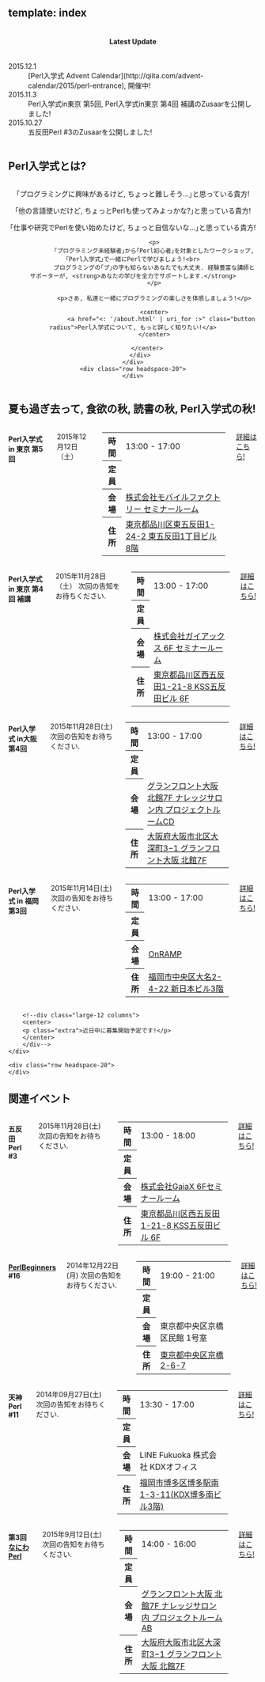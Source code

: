 template: index
---

<section id="homepage-update">
    <div class="row">
        <div class="title column">
            <center>
                <h4>Latest Update</h4>
            </center>
        </div>
        <div class="listed column">
            <dl class="article">
                <dt>2015.12.1</dt>
                <dd>[Perl入学式 Advent Calendar](http://qiita.com/advent-calendar/2015/perl-entrance), 開催中!</dd>
                <dt>2015.11.3</dt>
                <dd>Perl入学式in東京 第5回, Perl入学式in東京 第4回 補講のZusaarを公開しました!</dd>
                <dt>2015.10.27</dt>
                <dd>五反田Perl #3のZusaarを公開しました!</dd>
            </dl>
        </div>
    </div>
</section>

<section id="homepage-event">
    <div class="row">
        <h2>Perl入学式とは? </h2>
        <div class="large-12 columns">
        </div>
    </div>
    <div class="row">
        <div class="large-12 columns">
            <center>
                <p>｢プログラミングに興味があるけど, ちょっと難しそう...｣と思っている貴方!</p>
                <p>｢他の言語使いだけど, ちょっとPerlも使ってみよっかな?｣と思っている貴方!</p>
                <p>｢仕事や研究でPerlを使い始めたけど, ちょっと自信ないな...｣と思っている貴方!</p>

                <p>
                ｢プログラミング未経験者｣から｢Perl初心者｣を対象としたワークショップ, ｢Perl入学式｣で一緒にPerlで学びましょう!<br>
                プログラミングの｢プ｣の字も知らないあなたでも大丈夫. 経験豊富な講師とサポーターが, <strong>あなたの学びを全力でサポートします.</strong>
                </p>

                <p>さあ, 私達と一緒にプログラミングの楽しさを体感しましょう!</p>

                <center>
                    <a href="<: '/about.html' | uri_for :>" class="button radius">Perl入学式について, もっと詳しく知りたい!</a>
                </center>

            </center>
        </div>
    </div>
    <div class="row headspace-20">
    </div>
</section>

<section id="homepage-event">
    <div class="row">
        <h2>夏も過ぎ去って, 食欲の秋, 読書の秋, Perl入学式の秋!</h2>
        <div class="large-12 columns">
        </div>
    </div>
    <div class="row">
        <div class="medium-3 large-3 columns ">
            <h4><i class="icon-leaf"></i> Perl入学式 in 東京 第5回</h4>
            <p class="date">
                2015年12月12日（土）
                <!-- <span>次回の告知をお待ちください.</span> -->
            </p>
            <table class="detail">
                <tr>
                    <th>時間</th>
                    <td>13:00 - 17:00</td>
                </tr>
                    <tr>
                    <th>定員</th>
                    <td><span id="tokyo-capacity-information"></span></td>
                </tr>
                <tr>
                    <th>会場</th>
                    <td><a href="http://www.mobilefactory.jp/corporate/access" target="_blank">株式会社モバイルファクトリー セミナールーム </a></td>
                </tr>
                <tr>
                    <th>住所</th>
                    <td><a href="https://www.google.co.jp/maps?q=%E6%9D%B1%E4%BA%AC%E9%83%BD%E5%93%81%E5%B7%9D%E5%8C%BA%E6%9D%B1%E4%BA%94%E5%8F%8D%E7%94%B01-24-2+%E6%9D%B1%E4%BA%94%E5%8F%8D%E7%94%B01%E4%B8%81%E7%9B%AE%E3%83%93%E3%83%AB8%E9%9A%8E" target="_blank">東京都品川区東五反田1-24-2 東五反田1丁目ビル 8階</a></td>
                </tr>
            </table>
            <p><a href="http://www.zusaar.com/event/15297003" class="button radius expand" target="_blank">詳細はこちら!</a></p>
        </div>
        <div class="medium-3 large-3 columns ">
            <h4><i class="icon-leaf"></i> Perl入学式 in 東京 第4回 補講</h4>
            <p class="date">
                2015年11月28日（土）
                <span>次回の告知をお待ちください.</span>
            </p>
            <table class="detail">
                <tr>
                    <th>時間</th>
                    <td>13:00 - 17:00</td>
                </tr>
                    <tr>
                    <th>定員</th>
                    <td><span id="tokyo-hokou-capacity-information"></span></td>
                </tr>
                <tr>
                    <th>会場</th>
                    <td><a href="http://www.gaiax.co.jp/corporate/access/" target="_blank">株式会社ガイアックス 6F セミナールーム </a></td>
                </tr>
                <tr>
                    <th>住所</th>
                    <td><a href="http://www.google.co.jp/maps?q=%E6%9D%B1%E4%BA%AC%E9%83%BD%E5%93%81%E5%B7%9D%E5%8C%BA%E8%A5%BF%E4%BA%94%E5%8F%8D%E7%94%B01-21-8+KSS%E4%BA%94%E5%8F%8D%E7%94%B0%E3%83%93%E3%83%AB+6F" target="_blank">東京都品川区西五反田1-21-8 KSS五反田ビル 6F </a></td>
                </tr>
            </table>
            <p><a href="http://www.zusaar.com/event/15297004" class="button radius expand" target="_blank">詳細はこちら!</a></p>
        </div>
        <div class="medium-3 large-3 columns ">
            <h4><i class="icon-leaf"></i> Perl入学式 in大阪 第4回</h4>
            <p class="date">
                2015年11月28日(土)
                <span>次回の告知をお待ちください.</span>
            </p>
            <table class="detail">
                <tr>
                    <th>時間</th>
                    <td>13:00 - 17:00</td>
                </tr>
                <tr>
                    <th>定員</th>
                    <td><span id="osaka-capacity-information"></span></td>
                </tr>
                <tr>
                    <th>会場</th>
                    <td><a href="https://kc-i.jp/facilities/salon/">グランフロント大阪 北館7F ナレッジサロン内 プロジェクトルームCD </a></td>
                </tr>
                <tr>
                    <th>住所</th>
                    <td><a href="http://www.google.co.jp/maps?q=%E5%A4%A7%E9%98%AA%E5%BA%9C%E5%A4%A7%E9%98%AA%E5%B8%82%E5%8C%97%E5%8C%BA%E5%A4%A7%E6%B7%B1%E7%94%BA3%E2%88%921+%E3%82%B0%E3%83%A9%E3%83%B3%E3%83%95%E3%83%AD%E3%83%B3%E3%83%88%E5%A4%A7%E9%98%AA+%E5%8C%97%E9%A4%A87F" target="_blank">大阪府大阪市北区大深町3−1 グランフロント大阪 北館7F </a></td>
                </tr>
            </table>
            <!--p>本年度のカリキュラムはすべて終了しました！</p-->
            <p><a href="https://perl-entrance-osaka.doorkeeper.jp/events/33367" class="button radius expand" target="_blank">詳細はこちら!</a></p>
        </div>
        <div class="medium-3 large-3 columns ">
            <h4><i class="icon-leaf"></i> Perl入学式 in 福岡 第3回</h4>
            <p class="date">
                2015年11月14日(土)
                <span>次回の告知をお待ちください.</span>
            </p>
            <table class="detail">
                <tr>
                    <th>時間</th>
                    <td>13:00 - 17:00</td>
                </tr>
                <tr>
                    <th>定員</th>
                    <td><span id="fukuoka-capacity-information"></span></td>
                </tr>
                <tr>
                    <th>会場</th>
                    <td><a href="">OnRAMP</a></td>
                </tr>
                <tr>
                    <th>住所</th>
                    <td><a href="http://www.google.co.jp/maps?q=%E7%A6%8F%E5%B2%A1%E5%B8%82%E4%B8%AD%E5%A4%AE%E5%8C%BA%E5%A4%A7%E5%90%8D2-4-22+%E6%96%B0%E6%97%A5%E6%9C%AC%E3%83%93%E3%83%AB3%E9%9A%8E" target="_blank">福岡市中央区大名2-4-22 新日本ビル3階 </a></td>
                </tr>
            </table>
            <!--p>本年度のカリキュラムはすべて終了しました！</p-->
            <p><a href="http://www.zusaar.com/event/11197005" class="button radius expand" target="_blank">詳細はこちら!</a></p>
        </div>

        <!--div class="large-12 columns">
        <center>
        <p class="extra">近日中に募集開始予定です!</p>
        </center>
        </div-->
    </div>

    <div class="row headspace-20">
    </div>
</section>

<section id="homepage-event">
    <div class="row">
    <h2>関連イベント</h2>
        <div class="large-12 columns">
        </div>
    </div>
    <div class="row">
        <div class="medium-3 large-3 columns ">
            <h4><i class="icon-leaf"></i> 五反田Perl #3</h4>
            <p class="date">
                2015年11月28日(土)
                <span>次回の告知をお待ちください.</span>
            </p>
            <table class="detail">
                <tr>
                    <th>時間</th>
                    <td>13:00 - 18:00</td>
                </tr>
                <tr>
                <th>定員</th>
                    <td><span id="gotanda-capacity-information"></span></td>
                    </tr>
                <tr>
                    <th>会場</th>
                    <td><a href="http://www.gaiax.co.jp/corporate/access/" target="_blank">株式会社GaiaX 6Fセミナールーム</a></td>
                </tr>
                <tr>
                    <th>住所</th>
                    <td><a href="https://www.google.com/maps/preview?ll=35.622983,139.723275&z=16&t=m&hl=ja&gl=US&mapclient=embed&q=%E6%9D%B1%E4%BA%AC%E9%83%BD%E5%93%81%E5%B7%9D%E5%8C%BA%E8%A5%BF%E4%BA%94%E5%8F%8D%E7%94%B0%EF%BC%91%E4%B8%81%E7%9B%AE%EF%BC%92%EF%BC%91%E2%88%92%EF%BC%98+%E6%97%A5%E6%9C%AC&source=newuser-ws" target="_blank">東京都品川区西五反田1-21-8 KSS五反田ビル 6F</a></td>
                </tr>
            </table>
            <p><a href="http://www.zusaar.com/event/10047005" class="button radius expand" target="_blank">詳細はこちら!</a></p>
        </div>
        <div class="medium-3 large-3 columns ">
            <h4><i class="icon-leaf"></i> <a href="http://www.perl-beginners.org/" target="_blank">PerlBeginners</a> #16</h4>
            <p class="date">
                2014年12月22日(月)
                <span>次回の告知をお待ちください.</span>
            </p>
            <table class="detail">
                <tr>
                    <th>時間</th>
                    <td>19:00 - 21:00</td>
                </tr>
                <tr>
                    <th>定員</th>
                    <td><span id="perlbeginners-capacity-information"></span></td>
                </tr>
                <tr>
                    <th>会場</th>
                    <td>東京都中央区京橋区民館 1号室</td>
                </tr>
                <tr>
                    <th>住所</th>
                    <td><a href="https://www.google.co.jp/maps?q=35.6765581,139.7713585(%E6%9D%B1%E4%BA%AC%E9%83%BD%E4%B8%AD%E5%A4%AE%E5%8C%BA%E4%BA%AC%E6%A9%8B2-6-7)&z=17" target="_blank">東京都中央区京橋2-6-7</a></td>
                </tr>
            </table>
            <p><a href="https://atnd.org/events/59344" class="button radius expand" target="_blank">詳細はこちら!</a></p>
        </div>
        <div class="medium-3 large-3 columns ">
            <h4><i class="icon-leaf"></i> 天神Perl #11</h4>
            <p class="date">
                2014年09月27日(土)
                <span>次回の告知をお待ちください.</span>
            </p>
            <table class="detail">
                <tr>
                    <th>時間</th>
                    <td>13:30 - 17:00</td>
                </tr>
                <tr>
                    <th>定員</th>
                    <td><span id="tenjinperl-capacity-information"></span></td>
                </tr>
                <tr>
                    <th>会場</th>
                    <td>LINE Fukuoka 株式会社 KDXオフィス</td>
                </tr>
                <tr>
                    <th>住所</th>
                    <td><a href="https://www.google.co.jp/maps/preview?q=%E7%A6%8F%E5%B2%A1%E5%B8%82%E5%8D%9A%E5%A4%9A%E5%8C%BA%E5%8D%9A%E5%A4%9A%E9%A7%85%E5%8D%971-3-11+KDX%E5%8D%9A%E5%A4%9A%E5%8D%97%E3%83%93%E3%83%AB3F&zoom=17" target="_blank">福岡市博多区博多駅南1-3-11(KDX博多南ビル3階)</a></td>
                </tr>
            </table>
            <p><a href="http://tenjinperl.connpass.com/event/8717/" class="button radius expand" target="_blank">詳細はこちら!</a></p>
        </div>
        <div class="medium-3 large-3 columns ">
            <h4><i class="icon-leaf"></i> 第3回 <a href="http://naniwaperl.doorkeeper.jp/">なにわPerl</a></h4>
            <p class="date">
                2015年9月12日(土)
                <span>次回の告知をお待ちください.</span>
            </p>
            <table class="detail">
                <tr>
                    <th>時間</th>
                    <td>14:00 - 16:00</td>
                </tr>
                <tr>
                    <th>定員</th>
                    <td><span id="naniwaperl-capacity-information"></span></td>
                </tr>
                <tr>
                    <th>会場</th>
                    <td><a href="http://kc-i.jp/facilities/salon/" target="_blank">グランフロント大阪 北館7F ナレッジサロン内 プロジェクトルームAB</a></td>
                </tr>
                <tr>
                    <th>住所</th>
                    <td><a href="http://kc-i.jp/access/" target="_blank">大阪府大阪市北区大深町3−1 グランフロント大阪 北館7F</a></td>
                </tr>
            </table>
            <p><a href="http://naniwaperl.doorkeeper.jp/events/30022" class="button radius expand" target="_blank">詳細はこちら!</a></p>
        </div>
    </div>
    <div class="row headspace-20">
    </div>
</section>

<script src="http://code.jquery.com/jquery.js"></script>
<script type="text/javascript">
  var PerlEntrance = {
    "zusaar_event_id": {
      "tokyo":   "15297003",
      "tokyo-hokou": "15297004", // 本講と補講を併記する場合にはこれで
      "fukuoka": "11197005",
      "gotanda": "10047005"
    },
    "atndbeta_event_id": {
      "perlbeginners": "59344"
    },
    "connpass_event_id": {
      "tenjinperl": "8717"
    },
    "doorkeeper_event_id": {
      "naniwaperl": "20164",
      "osaka": "33367"
    },
    "zusaar_api_endpoint_url": "http://www.zusaar.com/api/event/",
    "atndbeta_api_endpoint_url": "http://api.atnd.org/events/",
    "connpass_api_endpoint_url": "http://connpass.com/api/v1/event/",
    "doorkeeper_api_endpoint_url": "http://api.doorkeeper.jp/events/"
  };

  // Zusaar
  $(document).ready(function(){
    var endpoint_url = PerlEntrance.zusaar_api_endpoint_url;
    $.each(["tokyo", "fukuoka", "gotanda", "tokyo-hokou"], function(index, region){
      var $info_container = $("#"+region+"-capacity-information"),
          get_url = endpoint_url+"?event_id="+PerlEntrance.zusaar_event_id[region]+"&format=jsonp";
      $.ajax({
        url: get_url,
        type: "GET",
        dataType: "jsonp",
        success: function(json) {
          var event = json.event[0],
              waiting  = event["waiting"],  // 補欠者
              accepted = event["accepted"], // 参加者
              limit    = event["limit"];    // 定員
          if ( typeof waiting !== "undefined" && typeof accepted !== "undefined" && typeof limit !== "undefined" ) {
            $info_container.html(limit+"人 (現在"+accepted+"名参加、"+waiting+"名補欠)");
          } else {
            $info_container.html("(データ取得ができませんでした)");
          }
        }
      });
    });
  });

  // ATND beta
  $(document).ready(function(){
    var endpoint_url = PerlEntrance.atndbeta_api_endpoint_url;
    $.each(["perlbeginners"], function(index, region){
      var $info_container = $("#"+region+"-capacity-information"),
          get_url = endpoint_url+"?event_id="+PerlEntrance.atndbeta_event_id[region]+"&format=jsonp";
      $.ajax({
        url: get_url,
        type: "GET",
        dataType: "jsonp",
        success: function(json) {
          var event = json.events[0].event,
              waiting  = event["waiting"],  // 補欠者
              accepted = event["accepted"], // 参加者
              limit    = event["limit"];    // 定員
          if ( typeof waiting !== "undefined" && typeof accepted !== "undefined" && typeof limit !== "undefined" ) {
            $info_container.html(limit+"人 (現在"+accepted+"名参加、"+waiting+"名補欠)");
          } else {
            $info_container.html("(データ取得ができませんでした)");
          }
        }
      });
    });
  });

  // Connpass
  $(document).ready(function(){
    var endpoint_url = PerlEntrance.connpass_api_endpoint_url;
    $.each(["tenjinperl"], function(index, region){
      var $info_container = $("#"+region+"-capacity-information"),
          get_url = endpoint_url+"?event_id="+PerlEntrance.connpass_event_id[region]+"&format=json";
      $.ajax({
        url: get_url,
        type: "GET",
        dataType: "jsonp",
        success: function(json) {
          var event = json.events[0],
              waiting  = event["waiting"],  // 補欠者
              accepted = event["accepted"], // 参加者
              limit    = event["limit"];    // 定員
          if ( typeof waiting !== "undefined" && typeof accepted !== "undefined" && typeof limit !== "undefined" ) {
            $info_container.html(limit+"人 (現在"+accepted+"名参加、"+waiting+"名補欠)");
          } else {
            $info_container.html("(データ取得ができませんでした)");
          }
        }
      });
    });
  });

  // Doorkeeper
  $(document).ready(function(){
    var endpoint_url = PerlEntrance.doorkeeper_api_endpoint_url;
    $.each(["osaka", "naniwaperl"], function(index, region){
      var $info_container = $("#"+region+"-capacity-information"),
          get_url = endpoint_url+PerlEntrance.doorkeeper_event_id[region];
      $.ajax({
        url: get_url,
        type: "GET",
        dataType: "jsonp",
        success: function(json) {
          var event = json.event,
              waiting  = event["waitlisted"],   // 補欠者
              accepted = event["participants"], // 参加者
              limit    = event["ticket_limit"]; // 定員
          if ( typeof waiting !== "undefined" && typeof accepted !== "undefined" && typeof limit !== "undefined" ) {
            $info_container.html(limit+"人 (現在"+accepted+"名参加、"+waiting+"名補欠)");
          } else {
            $info_container.html("(データ取得ができませんでした)");
          }
        }
      });
    });
  });

</script>
